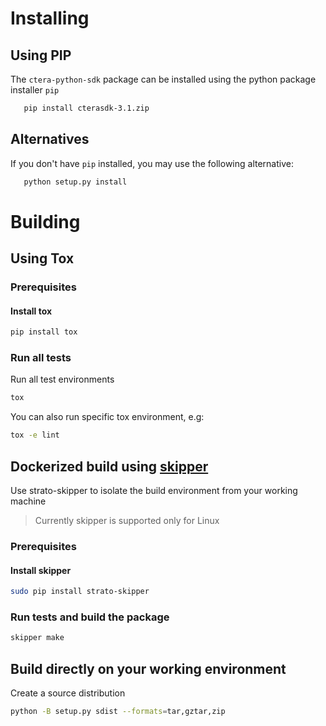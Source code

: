 # Installing
## Using PIP
The `ctera-python-sdk` package can be installed using the python package installer `pip`

```bash
   pip install cterasdk-3.1.zip
```
## Alternatives
If you don't have `pip` installed, you may use the following alternative:

```bash
   python setup.py install
```

# Building

## Using Tox

### Prerequisites

#### Install tox
```bash
pip install tox
```

### Run all tests
Run all test environments
```bash
tox
```
You can also run specific tox environment, e.g:
```bash
tox -e lint
```

## Dockerized build using [skipper](https://github.com/Stratoscale/skipper)

Use strato-skipper to isolate the build environment from your working machine

> Currently skipper is supported only for Linux

### Prerequisites

#### Install skipper
```bash
sudo pip install strato-skipper
```
### Run tests and build the package
```bash
skipper make
```
## Build directly on your working environment
Create a source distribution

```bash
python -B setup.py sdist --formats=tar,gztar,zip
```
